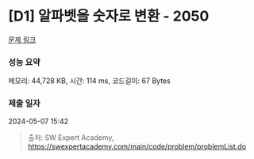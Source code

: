 # [D1] 알파벳을 숫자로 변환 - 2050 

[문제 링크](https://swexpertacademy.com/main/code/problem/problemDetail.do?contestProbId=AV5QLGxKAzQDFAUq) 

### 성능 요약

메모리: 44,728 KB, 시간: 114 ms, 코드길이: 67 Bytes

### 제출 일자

2024-05-07 15:42



> 출처: SW Expert Academy, https://swexpertacademy.com/main/code/problem/problemList.do